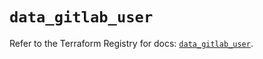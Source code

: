 # `data_gitlab_user`

Refer to the Terraform Registry for docs: [`data_gitlab_user`](https://registry.terraform.io/providers/gitlabhq/gitlab/18.1.1/docs/data-sources/user).
